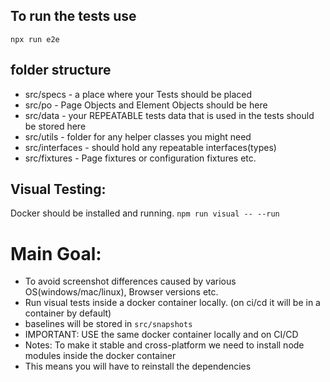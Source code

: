 ## To run the tests use
`npx run e2e` 

## folder structure
- src/specs - a place where your Tests should be placed
- src/po - Page Objects and Element Objects should be here
- src/data - your REPEATABLE tests data that is used in the tests should be stored here
- src/utils - folder for any helper classes you might need
- src/interfaces - should hold any repeatable interfaces(types)
- src/fixtures - Page fixtures or configuration fixtures etc.

## Visual Testing:
Docker should be installed and running.
`npm run visual -- --run`

# Main Goal:
- To avoid screenshot differences caused by various OS(windows/mac/linux), Browser versions etc.
- Run visual tests inside a docker container locally. (on ci/cd it will be in a container by default)
- baselines will be stored in `src/snapshots`
- IMPORTANT: USE the same docker container locally and on CI/CD
- Notes: To make it stable and cross-platform we need to install node modules inside the docker container
- This means you will have to reinstall the dependencies
